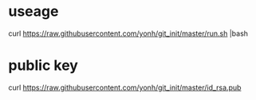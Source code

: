 # useage
curl https://raw.githubusercontent.com/yonh/git_init/master/run.sh |bash

# public key
curl https://raw.githubusercontent.com/yonh/git_init/master/id_rsa.pub
